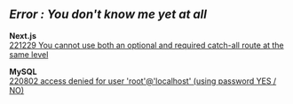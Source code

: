 ## _Error : You don't know me yet at all_

**Next.js**<br>
[221229 You cannot use both an optional and required catch-all route at the same level](https://github.com/waveinyu/dev-yu-Error/blob/main/221229%20-%20You%20cannot%20use%20both%20an%20optional%20and%20required%20catch-all%20route%20at%20the%20same%20level.md)

**MySQL**<br>
[220802 access denied for user 'root'@'localhost' (using password YES / NO)](<https://github.com/waveinyu/dev-yu-Error/blob/main/220802%20-%20access%20denied%20for%20user(using%20password%20YES%20or%20NO).md>)
